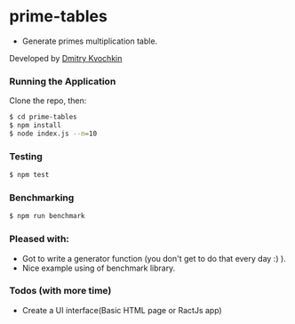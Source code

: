 # prime-tables
  - Generate primes multiplication table.

Developed by [Dmitry Kvochkin][df1]

### Running the Application
Clone the repo, then:
```sh
$ cd prime-tables
$ npm install
$ node index.js --n=10
```

### Testing
```sh
$ npm test
```
### Benchmarking
```sh
$ npm run benchmark
```

### Pleased with:
- Got to write a generator function (you don't get to do that every day :) ).
- Nice example using of benchmark library. 

### Todos (with more time)
- Create a UI interface(Basic HTML page or RactJs app)

   [df1]: <http://dmitrykvochkin.com>